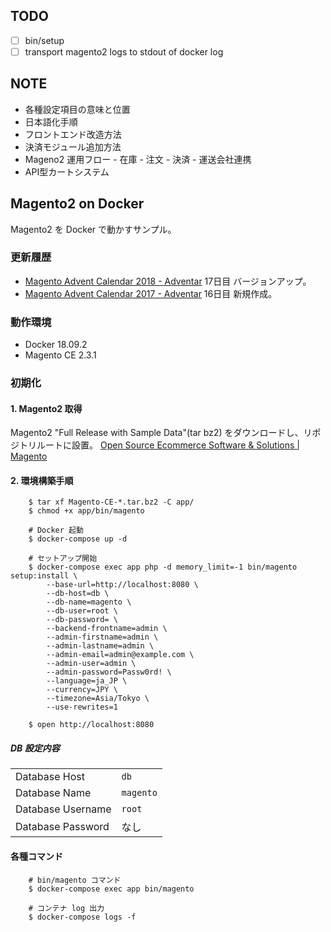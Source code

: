 ## TODO
- [ ] bin/setup
- [ ] transport magento2 logs to stdout of docker log

## NOTE
- 各種設定項目の意味と位置
- 日本語化手順
- フロントエンド改造方法
- 決済モジュール追加方法
- Mageno2 運用フロー
        - 在庫
        - 注文
        - 決済
        - 運送会社連携
- API型カートシステム

## Magento2 on Docker
Magento2 を Docker で動かすサンプル。

### 更新履歴
- [Magento Advent Calendar 2018 - Adventar](https://adventar.org/calendars/3176) 17日目 バージョンアップ。
- [Magento Advent Calendar 2017 - Adventar](https://adventar.org/calendars/2349) 16日目 新規作成。

### 動作環境
- Docker 18.09.2
- Magento CE 2.3.1

### 初期化
#### 1. Magento2 取得
Magento2 "Full Release with Sample Data"(tar bz2) をダウンロードし、リポジトリルートに設置。
[Open Source Ecommerce Software & Solutions | Magento](https://magento.com/tech-resources/download)

#### 2. 環境構築手順

        $ tar xf Magento-CE-*.tar.bz2 -C app/
        $ chmod +x app/bin/magento

        # Docker 起動
        $ docker-compose up -d

        # セットアップ開始
        $ docker-compose exec app php -d memory_limit=-1 bin/magento setup:install \
            --base-url=http://localhost:8080 \
            --db-host=db \
            --db-name=magento \
            --db-user=root \
            --db-password= \
            --backend-frontname=admin \
            --admin-firstname=admin \
            --admin-lastname=admin \
            --admin-email=admin@example.com \
            --admin-user=admin \
            --admin-password=Passw0rd! \
            --language=ja_JP \
            --currency=JPY \
            --timezone=Asia/Tokyo \
            --use-rewrites=1

        $ open http://localhost:8080

##### DB 設定内容

|  |  |
|:--|:--|
| Database Host | `db` |
| Database Name | `magento` |
| Database Username | `root` |
| Database Password | なし |

#### 各種コマンド

        # bin/magento コマンド
        $ docker-compose exec app bin/magento

        # コンテナ log 出力
        $ docker-compose logs -f
